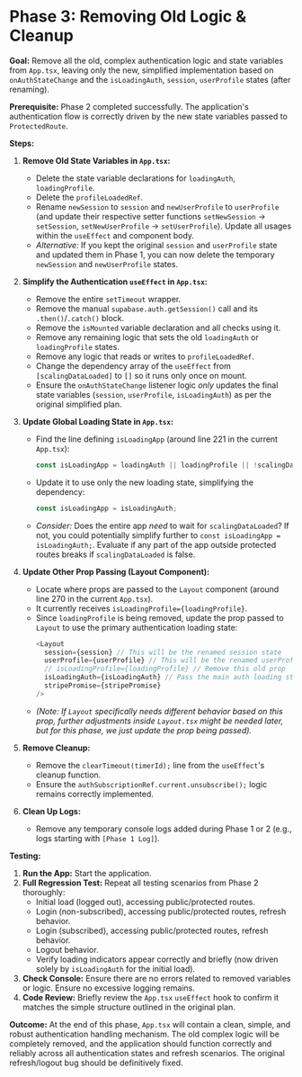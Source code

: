 # Phase 3: Removing Old Logic & Cleanup

**Goal:** Remove all the old, complex authentication logic and state variables from `App.tsx`, leaving only the new, simplified implementation based on `onAuthStateChange` and the `isLoadingAuth`, `session`, `userProfile` states (after renaming).

**Prerequisite:** Phase 2 completed successfully. The application's authentication flow is correctly driven by the new state variables passed to `ProtectedRoute`.

**Steps:**

1.  **Remove Old State Variables in `App.tsx`:**
    *   Delete the state variable declarations for `loadingAuth`, `loadingProfile`.
    *   Delete the `profileLoadedRef`.
    *   Rename `newSession` to `session` and `newUserProfile` to `userProfile` (and update their respective setter functions `setNewSession` -> `setSession`, `setNewUserProfile` -> `setUserProfile`). Update all usages within the `useEffect` and component body.
    *   *Alternative:* If you kept the original `session` and `userProfile` state and updated them in Phase 1, you can now delete the temporary `newSession` and `newUserProfile` states.

2.  **Simplify the Authentication `useEffect` in `App.tsx`:**
    *   Remove the entire `setTimeout` wrapper.
    *   Remove the manual `supabase.auth.getSession()` call and its `.then()`/`.catch()` block.
    *   Remove the `isMounted` variable declaration and all checks using it.
    *   Remove any remaining logic that sets the old `loadingAuth` or `loadingProfile` states.
    *   Remove any logic that reads or writes to `profileLoadedRef`.
    *   Change the dependency array of the `useEffect` from `[scalingDataLoaded]` to `[]` so it runs only once on mount.
    *   Ensure the `onAuthStateChange` listener logic *only* updates the final state variables (`session`, `userProfile`, `isLoadingAuth`) as per the original simplified plan.

3.  **Update Global Loading State in `App.tsx`:**
    *   Find the line defining `isLoadingApp` (around line 221 in the current `App.tsx`):
        ```typescript
        const isLoadingApp = loadingAuth || loadingProfile || !scalingDataLoaded;
        ```
    *   Update it to use only the new loading state, simplifying the dependency:
        ```typescript
        const isLoadingApp = isLoadingAuth;
        ```
    *   *Consider:* Does the entire app *need* to wait for `scalingDataLoaded`? If not, you could potentially simplify further to `const isLoadingApp = isLoadingAuth;`. Evaluate if any part of the app outside protected routes breaks if `scalingDataLoaded` is false.

4.  **Update Other Prop Passing (Layout Component):**
    *   Locate where props are passed to the `Layout` component (around line 270 in the current `App.tsx`).
    *   It currently receives `isLoadingProfile={loadingProfile}`.
    *   Since `loadingProfile` is being removed, update the prop passed to `Layout` to use the primary authentication loading state:
        ```typescript
        <Layout
          session={session} // This will be the renamed session state
          userProfile={userProfile} // This will be the renamed userProfile state
          // isLoadingProfile={loadingProfile} // Remove this old prop
          isLoadingAuth={isLoadingAuth} // Pass the main auth loading state
          stripePromise={stripePromise}
        />
        ```
    *   *(Note: If `Layout` specifically needs different behavior based on this prop, further adjustments inside `Layout.tsx` might be needed later, but for this phase, we just update the prop being passed).* 

5.  **Remove Cleanup:**
    *   Remove the `clearTimeout(timerId);` line from the `useEffect`'s cleanup function.
    *   Ensure the `authSubscriptionRef.current.unsubscribe();` logic remains correctly implemented.

6.  **Clean Up Logs:**
    *   Remove any temporary console logs added during Phase 1 or 2 (e.g., logs starting with `[Phase 1 Log]`).

**Testing:**

1.  **Run the App:** Start the application.
2.  **Full Regression Test:** Repeat all testing scenarios from Phase 2 thoroughly:
    *   Initial load (logged out), accessing public/protected routes.
    *   Login (non-subscribed), accessing public/protected routes, refresh behavior.
    *   Login (subscribed), accessing public/protected routes, refresh behavior.
    *   Logout behavior.
    *   Verify loading indicators appear correctly and briefly (now driven solely by `isLoadingAuth` for the initial load).
3.  **Check Console:** Ensure there are no errors related to removed variables or logic. Ensure no excessive logging remains.
4.  **Code Review:** Briefly review the `App.tsx` `useEffect` hook to confirm it matches the simple structure outlined in the original plan.

**Outcome:** At the end of this phase, `App.tsx` will contain a clean, simple, and robust authentication handling mechanism. The old complex logic will be completely removed, and the application should function correctly and reliably across all authentication states and refresh scenarios. The original refresh/logout bug should be definitively fixed. 